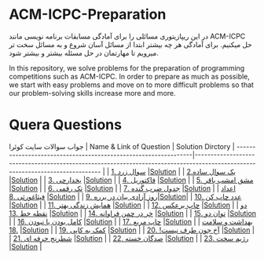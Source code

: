 # ACM-ICPC-Preparation
در این ریپازیتوری مسائلی را برای آمادگی مسابقات برنامه نویسی مانند ACM-ICPC حل میکنیم. برای آمادگی هر چه بیشتر ابتدا از مسائل آسان شروع و به مسائل سخت تر میرویم تا مهارتمان در حل مسئله بیشتر و بیشتر شود.

In this repository, we solve problems for the preparation of programming competitions such as ACM-ICPC. In order to prepare as much as possible, we start with easy problems and move on to more difficult problems so that our problem-solving skills increase more and more.

# Quera Questions
جواب سوالات سایت کوئرا
  | Name & Link  of Question                                         | Solution Dirctory
  | ----------------------------------------------------------------|------------------------------------------------------------------------------------------------------------------------------ |
  | [سوال زرد .1](https://quera.org/problemset/3537/)               |[Solution](https://github.com/RamtinTorik/ACM-ICPC-Preparation/tree/main/001.%20YellowQuestion)                                |
  | [یک سوال ساده.2](https://quera.org/problemset/2885/)            |[Solution](https://github.com/RamtinTorik/ACM-ICPC-Preparation/tree/main/002.%20AsimpleQuestion)                               |
  | [یخدارچی .3](https://quera.org/problemset/3429/)                |[Solution](https://github.com/RamtinTorik/ACM-ICPC-Preparation/tree/main/003.%20Refrigerator)                                  |
  | [فاکتوریل .4](https://quera.org/problemset/589/)                |[Solution](https://github.com/RamtinTorik/ACM-ICPC-Preparation/tree/main/004.%20Factorial)                                     |
  | [مشق امشب باقر .5](https://quera.org/problemset/10230/)         |[Solution](https://github.com/RamtinTorik/ACM-ICPC-Preparation/tree/main/005.%20HomeworkTonightBagher)                         |
  | [تک رقمی .6](https://quera.org/problemset/3539/)                |[Solution](https://github.com/RamtinTorik/ACM-ICPC-Preparation/tree/main/006.%20SingleDigit)                                   |
  | [جدول ضرب گنده .7](https://quera.org/problemset/3409/)          |[Solution](https://github.com/RamtinTorik/ACM-ICPC-Preparation/tree/main/007.%20LargeMultiplicationTable)                      |
  | [اعداد فیثاغورثی .8](https://quera.org/problemset/280/)         |[Solution](https://github.com/RamtinTorik/ACM-ICPC-Preparation/tree/main/008.%20PythagoreanNumbers)                            |
  | [روز آزادی بیان در برره .9](https://quera.org/problemset/10162/)|[Solution](https://github.com/RamtinTorik/ACM-ICPC-Preparation/tree/main/009.%20Freedom%20of%20Expression%20Day%20in%20barareh)|
  | [عدد چاپ کن .10](https://quera.org/problemset/9774/)            |[Solution](https://github.com/RamtinTorik/ACM-ICPC-Preparation/tree/main/010.%20Print%20the%20number)                          |
  | [همایش زندگی بهتر .11](https://quera.org/problemset/10325/)     |[Solution](https://github.com/RamtinTorik/ACM-ICPC-Preparation/tree/main/011.%20BetterLifeConference)                          |
  | [چاپ برعکس .12](https://quera.org/problemset/3405/)             |[Solution](https://github.com/RamtinTorik/ACM-ICPC-Preparation/tree/main/012.%20Reverseprinting)                               |
  | [دو نقطه خط .13](https://quera.org/problemset/3414/)            |[Solution](https://github.com/RamtinTorik/ACM-ICPC-Preparation/tree/main/013.%20TwolineDots)                                   |
  | [خر در چمن فراوانه .14](https://quera.org/problemset/4065/)     |[Solution](https://github.com/RamtinTorik/ACM-ICPC-Preparation/tree/main/014.%20DonkeysAboundInTheGrass)                       |
  | [توان دو .15](https://quera.org/problemset/616/)                |[Solution](https://github.com/RamtinTorik/ACM-ICPC-Preparation/tree/main/015.%20PowerTwo)                                      |
  | [کامل بودن یا نبودن .16](https://quera.org/problemset/282/)     |[Solution](https://github.com/RamtinTorik/ACM-ICPC-Preparation/tree/main/016.%20PerfectionOrNot)                               |
  | [چاپ مربع .17](https://quera.org/problemset/591/)               |[Solution](https://github.com/RamtinTorik/ACM-ICPC-Preparation/tree/main/017.%20SquarePrinting)                                |
  | [بهداشت و سلامت .18](https://quera.org/problemset/51865)         |[Solution](https://github.com/RamtinTorik/ACM-ICPC-Preparation/tree/main/018.%20SanitationAndHealth)                           |
  | [کمک به کاپی .19](https://quera.org/problemset/8838/)           |[Solution](https://github.com/RamtinTorik/ACM-ICPC-Preparation/tree/main/019.%20HelpToCapy)                                    |
  | [آخ جون طرف نیست! .20](https://quera.org/problemset/3538/)      |[Solution](https://github.com/RamtinTorik/ACM-ICPC-Preparation/tree/main/020.%20AkheJonTarfNist)                               |
  | [شطرنج حرفه ای .21](https://quera.org/problemset/2636/)         |[Solution](https://github.com/RamtinTorik/ACM-ICPC-Preparation/tree/main/021.%20%20ProfessionalChess)                          |
  | [صدگان خسته .22](https://quera.org/problemset/3406)             |[Solution](https://github.com/RamtinTorik/ACM-ICPC-Preparation/tree/main/022.%20HundredsAreTired)                              |
  | [رژیم سخت .23](https://quera.org/problemset/20256)              |[Solution](https://github.com/RamtinTorik/ACM-ICPC-Preparation/tree/main/023.%20HardDiet)                                      |
